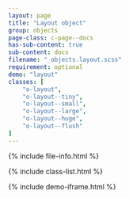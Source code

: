 ```yaml
---
layout: page
title: "Layout object"
group: objects
page-class: c-page--docs
has-sub-content: true
sub-content: docs
filename: "_objects.layout.scss"
requirement: optional
demo: "layout"
classes: [
    "o-layout",
    "o-layout--tiny",
    "o-layout--small",
    "o-layout--large",
    "o-layout--huge",
    "o-layout--flush"
]
---
```


{% include file-info.html %}

{% include class-list.html %}



{% include demo-iframe.html %}
